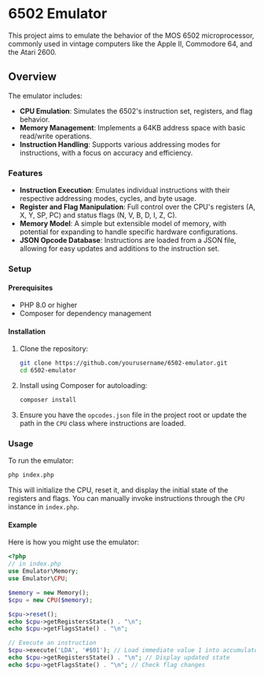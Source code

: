 # 6502 Emulator

This project aims to emulate the behavior of the MOS 6502 microprocessor,
commonly used in vintage computers like the Apple II, Commodore 64, and the
Atari 2600.

## Overview

The emulator includes:

- **CPU Emulation**: Simulates the 6502's instruction set, registers, and flag
behavior.
- **Memory Management**: Implements a 64KB address space with basic read/write
operations.
- **Instruction Handling**: Supports various addressing modes for instructions,
with a focus on accuracy and efficiency.

### Features

- **Instruction Execution**: Emulates individual instructions with their
respective addressing modes, cycles, and byte usage.
- **Register and Flag Manipulation**: Full control over the CPU's registers
(A, X, Y, SP, PC) and status flags (N, V, B, D, I, Z, C).
- **Memory Model**: A simple but extensible model of memory, with potential
for expanding to handle specific hardware configurations.
- **JSON Opcode Database**: Instructions are loaded from a JSON file, allowing
for easy updates and additions to the instruction set.

### Setup

#### Prerequisites

- PHP 8.0 or higher
- Composer for dependency management

#### Installation

1. Clone the repository:

   ```bash
   git clone https://github.com/yourusername/6502-emulator.git
   cd 6502-emulator

2. Install using Composer for autoloading:

   ```bash
   composer install

3. Ensure you have the `opcodes.json` file in the project root or update the
path in the `CPU` class where instructions are loaded.

### Usage

To run the emulator:

```bash
php index.php
```

This will initialize the CPU, reset it, and display the initial state of the
registers and flags. You can manually invoke instructions through the `CPU`
instance in `index.php`.

#### Example

Here is how you might use the emulator:

```php
<?php
// in index.php
use Emulator\Memory;
use Emulator\CPU;

$memory = new Memory();
$cpu = new CPU($memory);

$cpu->reset();
echo $cpu->getRegistersState() . "\n";
echo $cpu->getFlagsState() . "\n";

// Execute an instruction
$cpu->execute('LDA', '#$01'); // Load immediate value 1 into accumulator
echo $cpu->getRegistersState() . "\n"; // Display updated state
echo $cpu->getFlagsState() . "\n"; // Check flag changes
```
